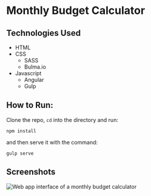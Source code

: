 # Monthly Budget Calculator

## Technologies Used
- HTML
- CSS
    + SASS
    + Bulma.io
- Javascript
    + Angular
    + Gulp

## How to Run:
Clone the repo, `cd` into the directory and run:
```
npm install
```

and then serve it with the command:
```
gulp serve
```

## Screenshots
![Web app interface of a monthly budget calculator](http://i.imgur.com/3uYcR2z.png)
